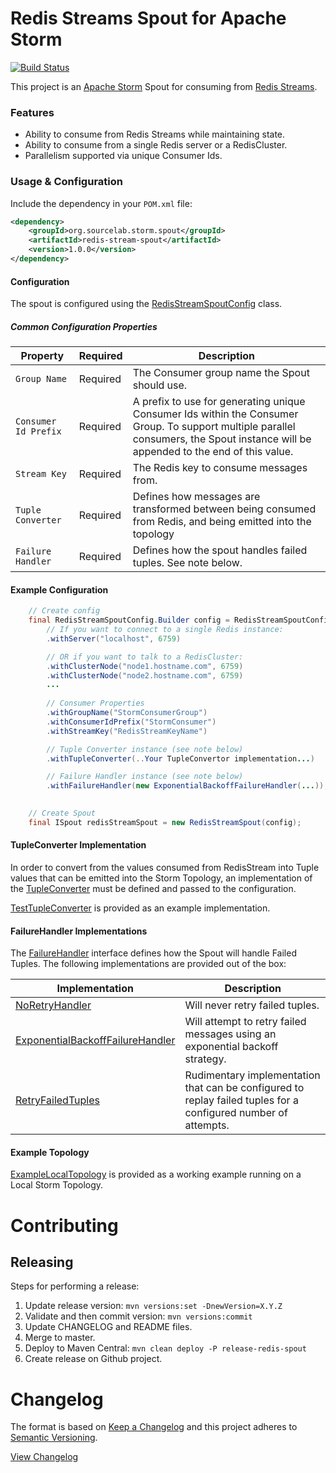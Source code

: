 # Redis Streams Spout for Apache Storm

[![Build Status](https://travis-ci.org/SourceLabOrg/RedisStreams-StormSpout.svg?branch=master)](https://travis-ci.org/SourceLabOrg/RedisStreams-StormSpout)

This project is an [Apache Storm](https://storm.apache.org/) Spout for consuming from [Redis Streams](https://redis.io/topics/streams-intro).

### Features

- Ability to consume from Redis Streams while maintaining state.
- Ability to consume from a single Redis server or a RedisCluster.
- Parallelism supported via unique Consumer Ids.

### Usage & Configuration

Include the dependency in your `POM.xml` file:

```xml
<dependency>
    <groupId>org.sourcelab.storm.spout</groupId>
    <artifactId>redis-stream-spout</artifactId>
    <version>1.0.0</version>
</dependency>
```  

#### Configuration

The spout is configured using the [RedisStreamSpoutConfig](src/main/java/org/sourcelab/storm/spout/redis/RedisStreamSpoutConfig.java) class.  

##### Common Configuration Properties

| Property | Required | Description |
|----------|----------|-------------|
| `Group Name` | Required | The Consumer group name the Spout should use. |
| `Consumer Id Prefix` | Required | A prefix to use for generating unique Consumer Ids within the Consumer Group.  To support multiple parallel consumers, the Spout instance will be appended to the end of this value. |
| `Stream Key` | Required | The Redis key to consume messages from. |
| `Tuple Converter` | Required | Defines how messages are transformed between being consumed from Redis, and being emitted into the topology |
| `Failure Handler` | Required | Defines how the spout handles failed tuples.  See note below. |

#### Example Configuration

```java
    // Create config
    final RedisStreamSpoutConfig.Builder config = RedisStreamSpoutConfig.newBuilder()
        // If you want to connect to a single Redis instance:
        .withServer("localhost", 6759)

        // OR if you want to talk to a RedisCluster:
        .withClusterNode("node1.hostname.com", 6759)
        .withClusterNode("node2.hostname.com", 6759)
        ...
        
        // Consumer Properties
        .withGroupName("StormConsumerGroup")
        .withConsumerIdPrefix("StormConsumer")
        .withStreamKey("RedisStreamKeyName")

        // Tuple Converter instance (see note below)
        .withTupleConverter(..Your TupleConvertor implementation...)

        // Failure Handler instance (see note below)
        .withFailureHandler(new ExponentialBackoffFailureHandler(...));
        

    // Create Spout
    final ISpout redisStreamSpout = new RedisStreamSpout(config);
```

#### TupleConverter Implementation

In order to convert from the values consumed from RedisStream into Tuple values that can be emitted into the Storm Topology,
an implementation of the [TupleConverter](src/main/java/org/sourcelab/storm/spout/redis/TupleConverter.java) must be defined
and passed to the configuration.

[TestTupleConverter](src/test/java/org/sourcelab/storm/spout/redis/example/TestTupleConverter.java) is provided as an example implementation.

#### FailureHandler Implementations

The [FailureHandler](src/main/java/org/sourcelab/storm/spout/redis/FailureHandler.java) interface defines how the Spout
will handle Failed Tuples.  The following implementations are provided out of the box:

| Implementation | Description |
|----------------|-------------|
| [NoRetryHandler](src/main/java/org/sourcelab/storm/spout/redis/failhandler/NoRetryHandler.java) |  Will never retry failed tuples. |
| [ExponentialBackoffFailureHandler](src/main/java/org/sourcelab/storm/spout/redis/failhandler/ExponentialBackoffFailureHandler.java) | Will attempt to retry failed messages using an exponential backoff strategy. |
| [RetryFailedTuples](src/main/java/org/sourcelab/storm/spout/redis/failhandler/RetryFailedTuples.java) | Rudimentary implementation that can be configured to replay failed tuples for a configured number of attempts. |

#### Example Topology

[ExampleLocalTopology](src/test/java/org/sourcelab/storm/spout/redis/example/ExampleLocalTopology.java) is provided as a working
example running on a Local Storm Topology.

# Contributing
## Releasing
Steps for performing a release:

1. Update release version: `mvn versions:set -DnewVersion=X.Y.Z`
2. Validate and then commit version: `mvn versions:commit`
3. Update CHANGELOG and README files.
4. Merge to master.
5. Deploy to Maven Central: `mvn clean deploy -P release-redis-spout`
7. Create release on Github project.

# Changelog

The format is based on [Keep a Changelog](http://keepachangelog.com/)
and this project adheres to [Semantic Versioning](http://semver.org/).

[View Changelog](CHANGELOG.md)
